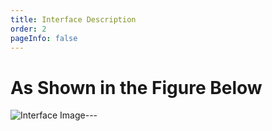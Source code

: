 ```yaml
---
title: Interface Description
order: 2
pageInfo: false
---
```


# As Shown in the Figure Below
![Interface Image](/image/dk60pp.jpg)---